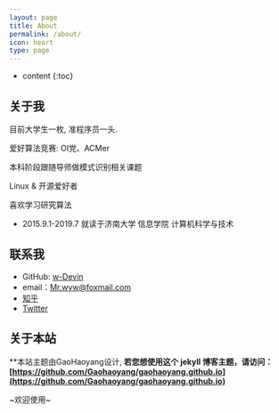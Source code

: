 ```yaml
---
layout: page
title: About
permalink: /about/
icon: heart
type: page
---
```


* content
{:toc}

## 关于我

目前大学生一枚, 准程序员一头.

爱好算法竞赛: OI党、ACMer

本科阶段跟随导师做模式识别相关课题

Linux & 开源爱好者

喜欢学习研究算法


* 2015.9.1-2019.7 就读于济南大学 信息学院 计算机科学与技术

## 联系我

* GitHub: [w-Devin](https://github.com/w-devin)
* email：Mr.wyw@foxmail.com
* [知乎](https://www.zhihu.com/people/SteveDevin)
* [Twitter](https://twitter.com/Mr_wyw)

## 关于本站

**本站主题由GaoHaoyang设计,
**若您想使用这个 jekyll 博客主题，请访问：[https://github.com/Gaohaoyang/gaohaoyang.github.io](https://github.com/Gaohaoyang/gaohaoyang.github.io)**

~欢迎使用~



